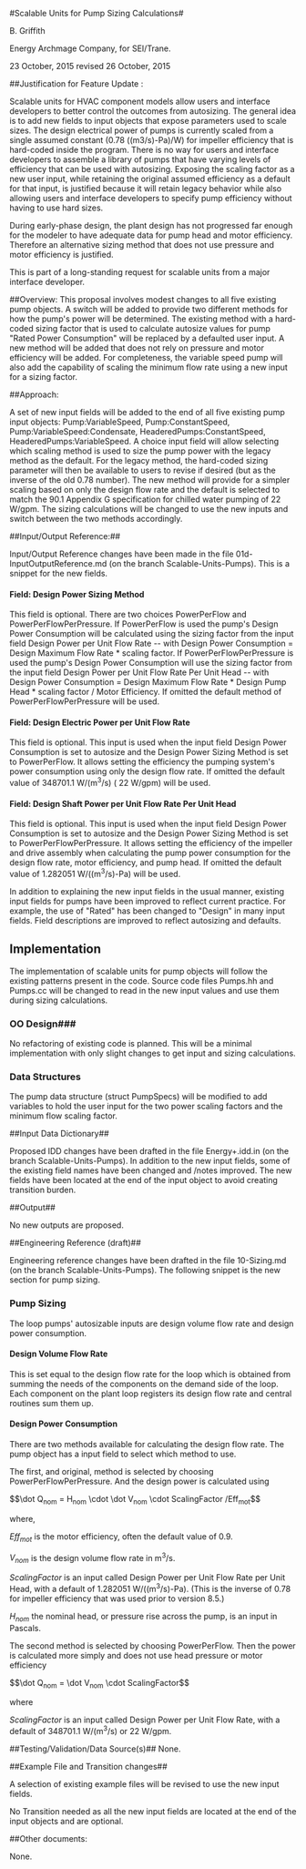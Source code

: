 #Scalable Units for Pump Sizing Calculations#

B. Griffith

Energy Archmage Company, for SEI/Trane.

23 October, 2015
revised 26 October, 2015 

##Justification for Feature Update :

Scalable units for HVAC component models allow users and interface developers to better control the outcomes from autosizing.  The general idea is to add new fields to input objects that expose parameters used to scale sizes.  The design electrical power of pumps is currently scaled from a single assumed constant (0.78 ((m3/s)-Pa)/W) for impeller efficiency that is hard-coded inside the program.  There is no way for users and interface developers to assemble a library of pumps that have varying levels of efficiency that can be used with autosizing.  Exposing the scaling factor as a new user input, while retaining the original assumed efficiency as a default for that input, is justified because it will retain legacy behavior while also allowing users and interface developers to specify pump efficiency without having to use hard sizes.  

During early-phase design, the plant design has not progressed far enough for the modeler to have adequate data for pump head and motor efficiency.  Therefore an alternative sizing method that does not use pressure and motor efficiency is justified.   

This is part of a long-standing request for scalable units from a major interface developer.

##Overview:
This proposal involves modest changes to all five existing pump objects. A switch will be added to provide two different methods for how the pump's power will be determined. The existing method with a hard-coded sizing factor that is used to calculate autosize values for pump "Rated Power Consumption" will be replaced by a defaulted user input.  A new method will be added that does not rely on pressure and motor efficiency will be added. For completeness, the variable speed pump will also add the capability of scaling the minimum flow rate using a new input for a sizing factor.   

##Approach:

A set of new input fields will be added to the end of all five existing pump input objects: Pump:VariableSpeed, Pump:ConstantSpeed, Pump:VariableSpeed:Condensate, HeaderedPumps:ConstantSpeed, HeaderedPumps:VariableSpeed. A choice input field will allow selecting which scaling method is used to size the pump power with the legacy method as the default. For the legacy method, the hard-coded sizing parameter will then be available to users to revise if desired (but as the inverse of the old 0.78 number).  The new method will provide for a simpler scaling based on only the design flow rate and the default is selected to match the 90.1 Appendix G specification for chilled water pumping of 22 W/gpm.  The sizing calculations will be changed to use the new inputs and switch between the two methods accordingly.



##Input/Output Reference:##

Input/Output Reference changes have been made in the file 01d-InputOutputReference.md (on the branch Scalable-Units-Pumps). This is a snippet for the new fields. 
 
#### Field: Design Power Sizing Method

This field is optional.  There are two choices PowerPerFlow and PowerPerFlowPerPressure.  If PowerPerFlow is used the pump's Design Power Consumption will be calculated using the sizing factor from the input field Design Power per Unit Flow Rate -- with Design Power Consumption = Design Maximum Flow Rate * scaling factor.  If PowerPerFlowPerPressure is used the pump's Design Power Consumption will use the sizing factor from the input field Design Power per Unit Flow Rate Per Unit Head -- with Design Power Consumption = Design Maximum Flow Rate * Design Pump Head * scaling factor / Motor Efficiency. If omitted the default method of PowerPerFlowPerPressure will be used.

#### Field: Design Electric Power per Unit Flow Rate

This field is optional.  This input is used when the input field Design Power Consumption is set to autosize and the Design Power Sizing Method is set to PowerPerFlow.  It allows setting the efficiency the pumping system's power consumption using only the design flow rate. If omitted the default value of 348701.1 W/(m<sup>3</sup>/s) ( 22 W/gpm) will be used.

#### Field: Design Shaft Power per Unit Flow Rate Per Unit Head

This field is optional.  This input is used when the input field Design Power Consumption is set to autosize and the Design Power Sizing Method is set to PowerPerFlowPerPressure.  It allows setting the efficiency of the impeller and drive assembly when calculating the pump power consumption for the design flow rate, motor efficiency, and pump head. If omitted the default value of 1.282051 W/((m<sup>3</sup>/s)-Pa) will be used. 


In addition to explaining the new input fields in the usual manner, existing input fields for pumps have been improved to reflect current practice.  For example, the use of "Rated" has been changed to "Design" in many input fields. Field descriptions are improved to reflect autosizing and defaults. 



## Implementation ##
The implementation of scalable units for pump objects will follow the existing patterns present in the code. Source code files Pumps.hh and Pumps.cc will be changed to read in the new input values and use them during sizing calculations.   
### OO Design###
No refactoring of existing code is planned.  This will be a minimal implementation with only slight changes to get input and sizing calculations. 

### Data Structures ###

The pump data structure (struct PumpSpecs) will be modified to add variables to hold the user input for the two power scaling factors and the minimum flow scaling factor. 

##Input Data Dictionary##

Proposed IDD changes have been drafted in the file Energy+.idd.in (on the branch Scalable-Units-Pumps).  In addition to the new input fields, some of the existing field names have been changed and /notes improved.  The new fields have been located at the end of the input object to avoid creating transition burden. 

##Output##

No new outputs are proposed.

##Engineering Reference (draft)##

Engineering reference changes have been drafted in the file 10-Sizing.md (on the branch Scalable-Units-Pumps).  The following snippet is the new section for pump sizing. 

### Pump Sizing

The loop pumps' autosizable inputs are design volume flow rate and design power consumption. 

#### Design Volume Flow Rate

This is set equal to the design flow rate for the loop which is obtained from summing the needs of the components on the demand side of the loop.  Each component on the plant loop registers its design flow rate and central routines sum them up. 

#### Design Power Consumption

There are two methods available for calculating the design flow rate. The pump object has a input field to select which method to use.  

The first, and original, method is selected by choosing PowerPerFlowPerPressure.  And the design power is calculated using 


<div>$$\dot Q<sub>nom</sub> = H<sub>nom</sub> \cdot \dot V<sub>nom</sub> \cdot ScalingFactor /Eff<sub>mot</sub>$$</div>

where,

*Eff<sub>mot</sub>* is the motor efficiency, often the default value of 0.9.

*V<sub>nom</sub>* is the design volume flow rate in m<sup>3</sup>/s.

*ScalingFactor* is an input called Design Power per Unit Flow Rate per Unit Head, with a default of 1.282051 W/((m<sup>3</sup>/s)-Pa).  (This is the inverse of 0.78 for impeller efficiency that was used prior to version 8.5.)

*H<sub>nom</sub>* the nominal head, or pressure rise across the pump, is an input in Pascals.


The second method is selected by choosing PowerPerFlow.  Then the power is calculated more simply and does not use head pressure or motor efficiency  

<div>$$\dot Q<sub>nom</sub> = \dot V<sub>nom</sub> \cdot ScalingFactor$$</div>

where 

*ScalingFactor* is an input called Design Power per Unit Flow Rate, with a default of 348701.1 W/(m<sup>3</sup>/s) or 22 W/gpm. 


##Testing/Validation/Data Source(s)##
None.

##Example File and Transition changes##

A selection of existing example files will be revised to use the new input fields. 

No Transition needed as all the new input fields are located at the end of the input objects and are optional. 

##Other documents:

None.
